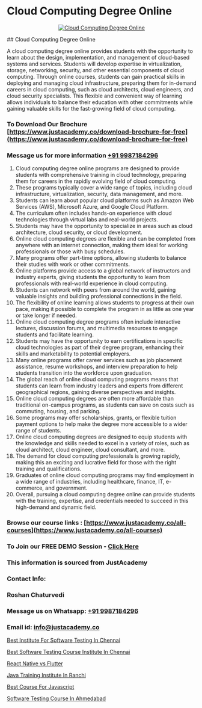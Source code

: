 # Cloud Computing Degree Online

<p align="center">
  <a href="https://justacademy.co/all-courses">
    <img src="https://i.ibb.co/FJQ9DDy/cloud-computing.webp" alt="Cloud Computing Degree Online">
  </a>
</p>
## Cloud Computing Degree Online

A cloud computing degree online provides students with the opportunity to learn about the design, implementation, and management of cloud-based systems and services. Students will develop expertise in virtualization, storage, networking, security, and other essential components of cloud computing. Through online courses, students can gain practical skills in deploying and managing cloud infrastructure, preparing them for in-demand careers in cloud computing, such as cloud architects, cloud engineers, and cloud security specialists. This flexible and convenient way of learning allows individuals to balance their education with other commitments while gaining valuable skills for the fast-growing field of cloud computing.
### To Download Our Brochure [https://www.justacademy.co/download-brochure-for-free](https://www.justacademy.co/download-brochure-for-free)
### Message us for more information [+91 9987184296](https://api.whatsapp.com/send?phone=919987184296)
1) Cloud computing degree online programs are designed to provide students with comprehensive training in cloud technology, preparing them for careers in the rapidly evolving field of cloud computing.
2) These programs typically cover a wide range of topics, including cloud infrastructure, virtualization, security, data management, and more.
3) Students can learn about popular cloud platforms such as Amazon Web Services (AWS), Microsoft Azure, and Google Cloud Platform.
4) The curriculum often includes hands-on experience with cloud technologies through virtual labs and real-world projects.
5) Students may have the opportunity to specialize in areas such as cloud architecture, cloud security, or cloud development.
6) Online cloud computing degrees are flexible and can be completed from anywhere with an internet connection, making them ideal for working professionals or those with busy schedules.
7) Many programs offer part-time options, allowing students to balance their studies with work or other commitments.
8) Online platforms provide access to a global network of instructors and industry experts, giving students the opportunity to learn from professionals with real-world experience in cloud computing.
9) Students can network with peers from around the world, gaining valuable insights and building professional connections in the field.
10) The flexibility of online learning allows students to progress at their own pace, making it possible to complete the program in as little as one year or take longer if needed.
11) Online cloud computing degree programs often include interactive lectures, discussion forums, and multimedia resources to engage students and facilitate learning.
12) Students may have the opportunity to earn certifications in specific cloud technologies as part of their degree program, enhancing their skills and marketability to potential employers.
13) Many online programs offer career services such as job placement assistance, resume workshops, and interview preparation to help students transition into the workforce upon graduation.
14) The global reach of online cloud computing programs means that students can learn from industry leaders and experts from different geographical regions, gaining diverse perspectives and insights.
15) Online cloud computing degrees are often more affordable than traditional on-campus programs, as students can save on costs such as commuting, housing, and parking.
16) Some programs may offer scholarships, grants, or flexible tuition payment options to help make the degree more accessible to a wider range of students.
17) Online cloud computing degrees are designed to equip students with the knowledge and skills needed to excel in a variety of roles, such as cloud architect, cloud engineer, cloud consultant, and more.
18) The demand for cloud computing professionals is growing rapidly, making this an exciting and lucrative field for those with the right training and qualifications.
19) Graduates of online cloud computing programs may find employment in a wide range of industries, including healthcare, finance, IT, e-commerce, and government.
20) Overall, pursuing a cloud computing degree online can provide students with the training, expertise, and credentials needed to succeed in this high-demand and dynamic field.

### Browse our course links : [https://www.justacademy.co/all-courses](https://www.justacademy.co/all-courses) 
### To Join our FREE DEMO Session - [Click Here](https://www.justacademy.co/register-for-course-demo)


### This information is sourced from JustAcademy
### Contact Info:
### Roshan Chaturvedi
### Message us on Whatsapp: [+91 9987184296](https://api.whatsapp.com/send?phone=919987184296)
### Email id: [info@justacademy.co](mailto:info@justacademy.co)
                
[Best Institute For Software Testing In Chennai](https://www.linkedin.com/pulse/best-institute-software-testing-chennai-justacademy-coimbatore-2ilje?trackingId=1xZh8l0jjedS9rRNk%2FrjiQ%3D%3D&lipi=urn%3Ali%3Apage%3Ad_flagship3_company_admin%3BQ21fTVlsQ6eRatiOukp9mA%3D%3D)

[Best Software Testing Course Institute In Chennai](https://www.linkedin.com/pulse/best-software-testing-course-institute-chennai-uwoyc?trackingId=3sq1XjH7OoaoHF2%2BUru%2BEQ%3D%3D&lipi=urn%3Ali%3Apage%3Ad_flagship3_company_admin%3BzThijShxRS6J0WzPkYT7Lg%3D%3D)

[React Native vs Flutter](https://medium.com/@ranemanish460/react-native-vs-flutter-743dc5037e57)

[Java Training Institute In Ranchi](https://medium.com/@shivamja27/java-training-institute-in-ranchi-b4b0b964badf)

[Best Course For Javascript](https://justacademyin.github.io/Articles/Best-Course-For-Javascript)

[Software Testing Course In Ahmedabad](https://justacademyin.github.io/justacademy/software-testing-course-in-ahmedabad)

